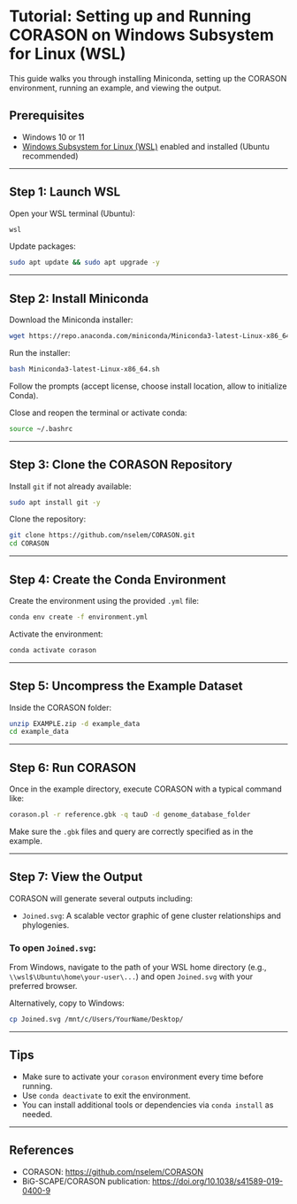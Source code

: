 # Tutorial: Setting up and Running CORASON on Windows Subsystem for Linux (WSL)

This guide walks you through installing Miniconda, setting up the CORASON environment, running an example, and viewing the output.

## Prerequisites

- Windows 10 or 11
- [Windows Subsystem for Linux (WSL)](https://learn.microsoft.com/en-us/windows/wsl/) enabled and installed (Ubuntu recommended)

---

## Step 1: Launch WSL

Open your WSL terminal (Ubuntu):

```bash
wsl
```

Update packages:

```bash
sudo apt update && sudo apt upgrade -y
```

---

## Step 2: Install Miniconda

Download the Miniconda installer:

```bash
wget https://repo.anaconda.com/miniconda/Miniconda3-latest-Linux-x86_64.sh
```

Run the installer:

```bash
bash Miniconda3-latest-Linux-x86_64.sh
```

Follow the prompts (accept license, choose install location, allow to initialize Conda).

Close and reopen the terminal or activate conda:

```bash
source ~/.bashrc
```

---

## Step 3: Clone the CORASON Repository

Install `git` if not already available:

```bash
sudo apt install git -y
```

Clone the repository:

```bash
git clone https://github.com/nselem/CORASON.git
cd CORASON
```

---

## Step 4: Create the Conda Environment

Create the environment using the provided `.yml` file:

```bash
conda env create -f environment.yml
```

Activate the environment:

```bash
conda activate corason
```

---

## Step 5: Uncompress the Example Dataset

Inside the CORASON folder:

```bash
unzip EXAMPLE.zip -d example_data
cd example_data
```

---

## Step 6: Run CORASON

Once in the example directory, execute CORASON with a typical command like:

```bash
corason.pl -r reference.gbk -q tauD -d genome_database_folder
```

Make sure the `.gbk` files and query are correctly specified as in the example.

---

## Step 7: View the Output

CORASON will generate several outputs including:

- `Joined.svg`: A scalable vector graphic of gene cluster relationships and phylogenies.

### To open `Joined.svg`:

From Windows, navigate to the path of your WSL home directory (e.g., `\\wsl$\Ubuntu\home\your-user\...`) and open `Joined.svg` with your preferred browser.

Alternatively, copy to Windows:

```bash
cp Joined.svg /mnt/c/Users/YourName/Desktop/
```

---

## Tips

- Make sure to activate your `corason` environment every time before running.
- Use `conda deactivate` to exit the environment.
- You can install additional tools or dependencies via `conda install` as needed.

---

## References

- CORASON: https://github.com/nselem/CORASON
- BiG-SCAPE/CORASON publication: https://doi.org/10.1038/s41589-019-0400-9
